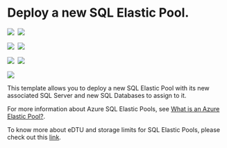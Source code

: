 # Deploy a new SQL Elastic Pool.

<IMG SRC="https://azbotstorage.blob.core.windows.net/badges/101-sql-elastic-pool-create/PublicLastTestDate.svg" />&nbsp;
<IMG SRC="https://azbotstorage.blob.core.windows.net/badges/101-sql-elastic-pool-create/PublicDeployment.svg" />&nbsp;

<IMG SRC="https://azbotstorage.blob.core.windows.net/badges/101-sql-elastic-pool-create/FairfaxLastTestDate.svg" />&nbsp;
<IMG SRC="https://azbotstorage.blob.core.windows.net/badges/101-sql-elastic-pool-create/FairfaxDeployment.svg" />&nbsp;

<IMG SRC="https://azbotstorage.blob.core.windows.net/badges/101-sql-elastic-pool-create/BestPracticeResult.svg" />&nbsp;
<IMG SRC="https://azbotstorage.blob.core.windows.net/badges/101-sql-elastic-pool-create/CredScanResult.svg" />&nbsp;

<a href="https://portal.azure.com/#create/Microsoft.Template/uri/https%3A%2F%2Fraw.githubusercontent.com%2Fazure%2Fazure-quickstart-templates%2Fmaster%2F101-sql-elastic-pool-create%2Fazuredeploy.json" target="_blank">
    <img src="http://azuredeploy.net/deploybutton.png"/>
</a>

This template allows you to deploy a new SQL Elastic Pool with its new associated SQL Server and new SQL Databases to assign to it. 

For more information about Azure SQL Elastic Pools, see [What is an Azure Elastic Pool?](https://docs.microsoft.com/en-us/azure/sql-database/sql-database-elastic-pool). 

To know more about eDTU and storage limits for SQL Elastic Pools, please check out this [link](https://docs.microsoft.com/en-us/azure/sql-database/sql-database-elastic-pool#edtu-and-storage-limits-for-elastic-pools).
